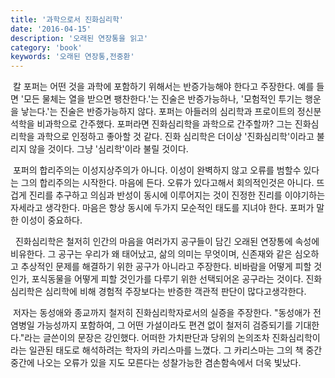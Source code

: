```yaml
---
title: '과학으로서 진화심리학'
date: '2016-04-15'
description: '오래된 연장통을 읽고'
category: 'book'
keywords: '오래된 연장통,전중환'
---
```


&nbsp;칼 포퍼는 어떤 것을 과학에 포함하기 위해서는 반증가능해야 한다고 주장한다. 예를 들면 '모든 물체는 열을 받으면 팽찬한다.'는 진술은 반증가능하나, '모험적인 투기는 행운을 낳는다.'는 진술은 반증가능하지 않다. 포퍼는 아들러의 심리학과 프로이트의 정신분석학을 비과학으로 간주했다. 포퍼라면 진화심리학을 과학으로 간주할까? 그는 진화심리학을 과학으로 인정하고 좋아할 것 같다. 진화 심리학은 더이상 '진화심리학'이라고 불리지 않을 것이다. 그냥 '심리학'이라 불릴 것이다.

&nbsp;포퍼의 합리주의는 이성지상주의가 아니다. 이성이 완벽하지 않고 오류를 범할수 있다는 그의 합리주의는 시작한다. 마음에 든다. 오류가 있다고해서 회의적인것은 아니다. 뜨겁게 진리를 추구하고 의심과 반성이 동시에 이루어지는 것이 진정한 진리를 이야기하는 자세라고 생각한다. 마음은 항상 동시에 두가지 모순적인 태도를 지녀야 한다. 포퍼가 말한 이성이 중요하다.

&nbsp; 진화심리학은 철저히 인간의 마음을 여러가지 공구들이 담긴 오래된 연장통에 속성에 비유한다. 그 공구는 우리가 왜 태어났고, 삶의 의미는 무엇이며, 신존재와 같은 심오하고 추상적인 문제를 해결하기 위한 공구가 아니라고 주장한다. 비바람을 어떻게 피할 것인가, 포식동물을 어떻게 피할 것인가를 다루기 위한 선택되어온 공구라는 것이다. 진화심리학은 심리학에 비해 경험적 주장보다는 반증한 객관적 판단이 많다고생각한다.

&nbsp;저자는 동성애와 종교까지 철저히 진화심리학자로서의 실증을 주장한다. "동성애가 전염병일 가능성까지 포함하여, 그 어떤 가설이라도 편견 없이 철저히 검증되기를 기대한다."라는 글쓴이의 문장은 강인했다. 어떠한 가치판단과 당위의 논의조차 진화심리학이라는 일관된 태도로 해석하려는 학자의 카리스마를 느꼈다. 그 카리스마는 그의 책 중간중간에 나오는 오류가 있을 지도 모른다는 성찰가능한 겸손함속에서 더욱 빛났다.
